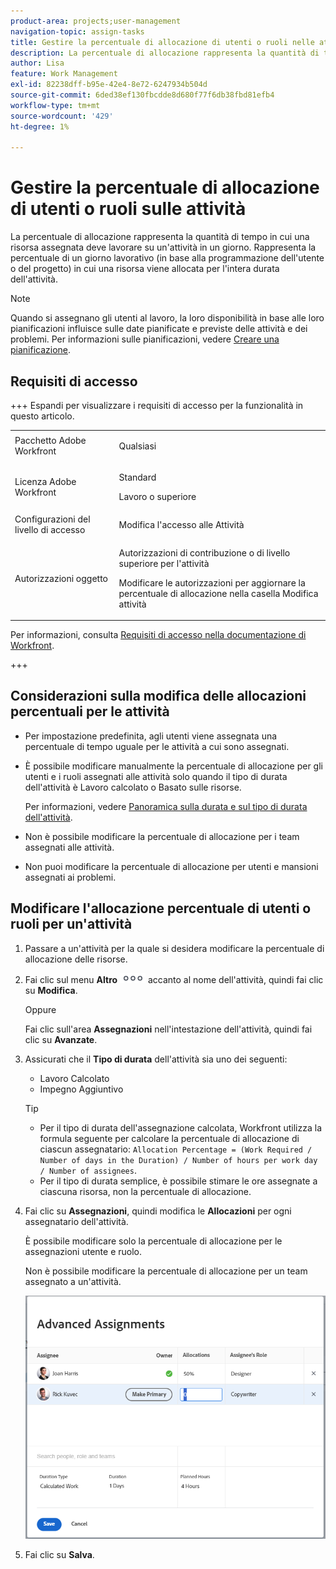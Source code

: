 ```yaml
---
product-area: projects;user-management
navigation-topic: assign-tasks
title: Gestire la percentuale di allocazione di utenti o ruoli nelle attività
description: La percentuale di allocazione rappresenta la quantità di tempo in cui una risorsa assegnata deve lavorare su un'attività in un giorno. Rappresenta la percentuale di un giorno lavorativo (in base alla programmazione dell'utente o del progetto) in cui una risorsa viene allocata per l'intera durata dell'attività.
author: Lisa
feature: Work Management
exl-id: 82238dff-b95e-42e4-8e72-6247934b504d
source-git-commit: 6ded38ef130fbcdde8d680f77f6db38fbd81efb4
workflow-type: tm+mt
source-wordcount: '429'
ht-degree: 1%

---
```


# Gestire la percentuale di allocazione di utenti o ruoli sulle attività

<!--
<div class="preview"> 

The highlighted information on this page refers to functionality not yet generally available. It is available only in the Preview environment for all customers. The same features will also be available in the Production environment for all customers starting with  a week from the Preview release.      

For more information, see [Interface modernization](/help/quicksilver/product-announcements/product-releases/interface-modernization/interface-modernization.md).  

</div> 
-->

La percentuale di allocazione rappresenta la quantità di tempo in cui una risorsa assegnata deve lavorare su un&#39;attività in un giorno. Rappresenta la percentuale di un giorno lavorativo (in base alla programmazione dell&#39;utente o del progetto) in cui una risorsa viene allocata per l&#39;intera durata dell&#39;attività.

>[!NOTE]
>
>Quando si assegnano gli utenti al lavoro, la loro disponibilità in base alle loro pianificazioni influisce sulle date pianificate e previste delle attività e dei problemi. Per informazioni sulle pianificazioni, vedere [Creare una pianificazione](../../../administration-and-setup/set-up-workfront/configure-timesheets-schedules/create-schedules.md).

## Requisiti di accesso

+++ Espandi per visualizzare i requisiti di accesso per la funzionalità in questo articolo.

<table style="table-layout:auto"> 
 <col> 
 <col> 
 <tbody> 
  <tr> 
   <td>Pacchetto Adobe Workfront</td> 
   <td> <p>Qualsiasi</p> </td> 
  </tr> 
  <tr> 
   <td>Licenza Adobe Workfront</td> 
   <td> <p>Standard</p>
   <p>Lavoro o superiore</p>
   </td> 
  </tr> 
  <tr> 
   <td>Configurazioni del livello di accesso</td> 
   <td>Modifica l'accesso alle Attività</td> 
  </tr> 
  <tr> 
   <td>Autorizzazioni oggetto</td>
   <td><p>Autorizzazioni di contribuzione o di livello superiore per l'attività</p>
   <p>Modificare le autorizzazioni per aggiornare la percentuale di allocazione nella casella Modifica attività</p></td>
  </tr>
 </tbody>
</table>

Per informazioni, consulta [Requisiti di accesso nella documentazione di Workfront](/help/quicksilver/administration-and-setup/add-users/access-levels-and-object-permissions/access-level-requirements-in-documentation.md).

+++

<!--
Change this sentence in the table:
<p>Edit permissions to update allocation hours in the Edit Task box</p>
To this:
<p>Edit permissions to update allocation hours in the Edit Task box in the Production environment. <span class="preview">You can no longer manage allocation percentage in the Edit task box in the Preview environment.</span></p>
-->

## Considerazioni sulla modifica delle allocazioni percentuali per le attività

* Per impostazione predefinita, agli utenti viene assegnata una percentuale di tempo uguale per le attività a cui sono assegnati.
* È possibile modificare manualmente la percentuale di allocazione per gli utenti e i ruoli assegnati alle attività solo quando il tipo di durata dell&#39;attività è Lavoro calcolato o Basato sulle risorse.

  Per informazioni, vedere [Panoramica sulla durata e sul tipo di durata dell&#39;attività](../../../manage-work/tasks/taskdurtn/task-duration-and-duration-type.md).

* Non è possibile modificare la percentuale di allocazione per i team assegnati alle attività.
* Non puoi modificare la percentuale di allocazione per utenti e mansioni assegnati ai problemi.

## Modificare l&#39;allocazione percentuale di utenti o ruoli per un&#39;attività

1. Passare a un&#39;attività per la quale si desidera modificare la percentuale di allocazione delle risorse.
1. Fai clic sul menu **Altro** ![](assets/qs-more-icon-on-an-object.png) accanto al nome dell&#39;attività, quindi fai clic su **Modifica**.

   Oppure

   Fai clic sull&#39;area **Assegnazioni** nell&#39;intestazione dell&#39;attività, quindi fai clic su **Avanzate**.

1. Assicurati che il **Tipo di durata** dell&#39;attività sia uno dei seguenti:

   * Lavoro Calcolato
   * Impegno Aggiuntivo

   >[!TIP]
   >
   >* Per il tipo di durata dell&#39;assegnazione calcolata, Workfront utilizza la formula seguente per calcolare la percentuale di allocazione di ciascun assegnatario: `Allocation Percentage = (Work Required / Number of days in the Duration) / Number of hours per work day / Number of assignees`.
   >* Per il tipo di durata semplice, è possibile stimare le ore assegnate a ciascuna risorsa, non la percentuale di allocazione.

1. Fai clic su **Assegnazioni**, quindi modifica le **Allocazioni** per ogni assegnatario dell&#39;attività.

   È possibile modificare solo la percentuale di allocazione per le assegnazioni utente e ruolo.

   Non è possibile modificare la percentuale di allocazione per un team assegnato a un&#39;attività.

   ![Modifica percentuale di allocazione](assets/advanced-assignments-allocation-percentage.png)

1. Fai clic su **Salva**.

